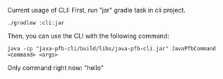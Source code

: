 Current usage of CLI:
First, run "jar" gradle task in cli project.
```shell
./gradlew :cli:jar
```

Then, you can use the CLI with the following command:
```shell
java -cp "java-pfb-cli/build/libs/java-pfb-cli.jar" JavaPfbCommand <command> <args>
```
Only command right now: "hello"